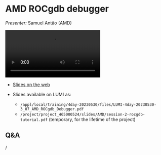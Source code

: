 # AMD ROCgdb debugger

<!-- Cannot do in full italics as the ã is misplaced which is likely an mkdocs bug. -->
*Presenter:* Samuel Antão (AMD)

<video src="https://462000265.lumidata.eu/4day-20230530/recordings/3_07_AMD_ROCgdb_Debugger.mp4" controls="controls">
</video>

-   [Slides on the web](https://462000265.lumidata.eu/4day-20230530/files/LUMI-4day-20230530-3_07_AMD_ROCgdb_Debugger.pdf)

-   Slides available on LUMI as:
    -   `/appl/local/training/4day-20230530/files/LUMI-4day-20230530-3_07_AMD_ROCgdb_Debugger.pdf`
    -   `/project/project_465000524/slides/AMD/session-2-rocgdb-tutorial.pdf` (temporary, for the lifetime of the project)


## Q&A

/
